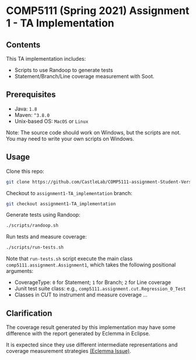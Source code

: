 # COMP5111 (Spring 2021) Assignment 1 - TA Implementation

## Contents

This TA implementation includes:
- Scripts to use Randoop to generate tests
- Statement/Branch/Line coverage measurement with Soot.

## Prerequisites

- Java: `1.8`
- Maven: `^3.8.0`
- Unix-based OS: `MacOS` or `Linux`

Note: The source code should work on Windows, but the scripts are not. You may need to write your own scripts on 
Windows.

## Usage

Clone this repo:
```bash
git clone https://github.com/CastleLab/COMP5111-assignment-Student-Version.git && cd COMP5111-assignment-Student-Version
```

Checkout to `assignment1-TA_implementation` branch:
```bash
git checkout assignment1-TA_implementation
```

Generate tests using Randoop:
```bash
./scripts/randoop.sh
```

Run tests and measure coverage:
```bash
./scripts/run-tests.sh
```
Note that `run-tests.sh` script execute the main class `comp5111.assignment.Assignment1`, which takes the following 
positional arguments: 
- CoverageType: `0` for Statement; `1` for Branch; `2` for Line coverage
- Junit test suite class: e.g., `comp5111.assignment.cut.Regression_0_Test`
- Classes in CUT to instrument and measure coverage ...

## Clarification

The coverage result generated by this implementation may have some difference with the report generated by Eclemma 
in Eclipse. 

It is expected since they use different intermediate representations and coverage measurement strategies [(Eclemma 
Issue)](https://github.com/jacoco/eclemma/issues/65).